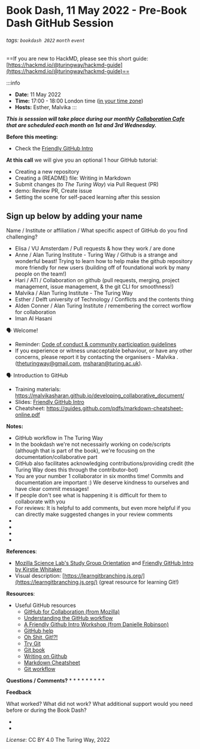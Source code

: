 # Book Dash, 11 May 2022 - Pre-Book Dash GitHub Session

###### tags: `bookdash 2022` `month` `event`

==If you are new to HackMD, please see this short guide: [https://hackmd.io/@turingway/hackmd-guide](https://hackmd.io/@turingway/hackmd-guide)==

:::info
- **Date:** 11 May 2022
- **Time:** 17:00 - 18:00 London time ([in your time zone](https://arewemeetingyet.com/London/2022-05-11/17:00))
- **Hosts:** Esther, Malvika
:::

***This is sesssion will take place during our monthly [Collaboration Cafe](https://hackmd.io/@turingway/collaboration-cafe) that are scheduled each month on 1st and 3rd Wednesday.***

**Before this meeting:**

- Check the [Friendly GitHub Intro](https://kirstiejane.github.io/friendly-github-intro/)

**At this call**
we will give you an optional 1 hour GitHub tutorial:

- Creating a new repository
- Creating a (README) file: Writing in Markdown
- Submit changes (to _The Turing Way_) via Pull Request (PR)
- demo: Review PR, Create issue
- Setting the scene for self-paced learning after this session

## Sign up below by adding your name

Name / Institute or affiliation / What specific aspect of GitHub do you find challenging?
* Elisa / VU Amsterdam / Pull requests & how they work / are done
* Anne / Alan Turing Institute - Turing Way / Github is a strange and wonderful beast! Trying to learn how to help make the github repository more friendly for new users (building off of foundational work by many people on the team!)
* Hari / ATI / Collaboration on github (pull requests, merging, project management, issue management, & the git CLI for smoothness!)
* Malvika / Alan Turing Institute - The Turing Way
* Esther / Delft university of Technology / Conflicts and the contents thing
* Alden Conner / Alan Turing Institute / remembering the correct worflow for collaboration
* Iman Al Hasani

🗣️ Welcome!

- Reminder: [Code of conduct & community participation guidelines](https://book.the-turing-way.org/community-handbook/coc.html)
- If you experience or witness unacceptable behaviour, or have any other concerns, please report it by contacting the organisers - Malvika . ([theturingway@gmail.com](mailto:theturingway@gmail.com), msharan@turing.ac.uk).

🗣️ Introduction to GitHub

- Training materials: https://malvikasharan.github.io/developing_collaborative_document/
- Slides: [Friendly GitHub Intro](https://docs.google.com/presentation/d/1_bmRZcLwQrUkVTAMvq7W_x4ML_aphSwVEnkLrDy-Fd4/edit?usp=sharing)
- Cheatsheet: https://guides.github.com/pdfs/markdown-cheatsheet-online.pdf


**Notes:**

* GitHub workflow in The Turing Way
* In the bookdash we're not necessairly working on code/scripts (although that is part of the book), we're focusing on the documentation/collaborative part
* GitHub also facilitates acknowledging contributions/providing credit (the Turing Way does this through the contributor-bot)
* You are your number 1 collaborator in six months time! Commits and documentation are important :) We deserve kindness to ourselves and have clear commit messages!
* If people don't see what is happening it is difficult for them to collaborate with you
* For reviews: It is helpful to add comments, but even more helpful if you can directly make suggested changes in your review comments
* 
* 
* 
* 

**References**: 
- [Mozilla Science Lab's Study Group Orientation](https://mozillascience.github.io/study-group-orientation/) and [Friendly GitHub Intro by Kirstie Whitaker](https://github.com/KirstieJane/friendly-github-intro)
- Visual description: [https://learngitbranching.js.org/](https://learngitbranching.js.org/) (great resource for learning Git!)

**Resources**:

- Useful GitHub resources
  - [GitHub for Collaboration (from Mozilla)](https://mozilla.github.io/open-leadership-training-series/articles/github-for-collaboration/)
  - [Understanding the GitHub workflow](https://guides.github.com/introduction/flow/)
  - [A Friendly Github Intro Workshop (from Danielle Robinson)](https://daniellecrobinson.github.io/friendly-github-intro/)
  - [GitHub help](https://help.github.com/)
  - [Oh Shit, Git!?!](http://ohshitgit.com/)
  - [Try Git](https://try.github.io/)
  - [Git book](https://git-scm.com/book/en/v2)
  - [Writing on Github](https://help.github.com/categories/writing-on-github/)
  - [Markdown Cheatsheet](https://github.com/adam-p/markdown-here/wiki/Markdown-Cheatsheet)
  - [Git workflow](https://www.atlassian.com/git/tutorials/comparing-workflows)
 
**Questions / Comments?**
* 
* 
* 
* 
* 
* 
* 
* 
* 

**Feedback**

What worked? What did not work? What additional support would you need before or during the Book Dash?

-
-

*License*: CC BY 4.0 The Turing Way, 2022

